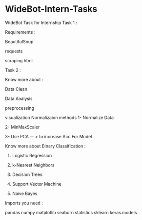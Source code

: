 # WideBot-Intern-Tasks
WideBot Task for Internship
Task 1 : 

Requirements :

BeautifulSoup

requests

scraping html

Task 2 :

Know more about :

Data Clean

Data Analysis 

preprocessing

visualization
Normalizaion methods
1- Normalize Data 

2- MinMaxScaler

3- Use PCA -- > to increase Acc For Model

Know more about Binary Classification :

1. Logistic Regression

2. k-Nearest Neighbors

3. Decision Trees

4. Support Vector Machine

5. Naive Bayes

Imports you need :

pandas 
numpy 
matplotlib
seaborn
statistics 
sklearn 
keras.models

